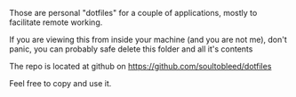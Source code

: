 Those are personal "dotfiles" for a couple of applications, mostly to facilitate remote working. 

If you are viewing this from inside your machine (and you are not me), don't panic, you can probably safe delete this folder and all it's contents

The repo is located at github on https://github.com/soultobleed/dotfiles

Feel free to copy and use it. 
